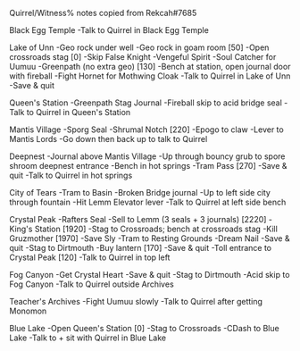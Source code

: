 Quirrel/Witness%
notes copied from Rekcah#7685

Black Egg Temple
  -Talk to Quirrel in Black Egg Temple

Lake of Unn
  -Geo rock under well
  -Geo rock in goam room [50]
  -Open crossroads stag [0]
  -Skip False Knight
  -Vengeful Spirit
  -Soul Catcher for Uumuu
  -Greenpath (no extra geo) [130]
  -Bench at station, open journal door with fireball
  -Fight Hornet for Mothwing Cloak
  -Talk to Quirrel in Lake of Unn
  -Save & quit

Queen's Station
   -Greenpath Stag Journal
   -Fireball skip to acid bridge seal
   -Talk to Quirrel in Queen's Station

Mantis Village
   -Sporg Seal
   -Shrumal Notch [220]
   -Epogo to claw
   -Lever to Mantis Lords
   -Go down then back up to talk to Quirrel

Deepnest
   -Journal above Mantis Village
   -Up through bouncy grub to spore shroom deepnest entrance
   -Bench in hot springs
   -Tram Pass [270]
   -Save & quit
   -Talk to Quirrel in hot springs

City of Tears
   -Tram to Basin
   -Broken Bridge journal
   -Up to left side city through fountain
   -Hit Lemm Elevator lever
   -Talk to Quirrel at left side bench

Crystal Peak
   -Rafters Seal
   -Sell to Lemm (3 seals + 3 journals) [2220]
   -King's Station [1920]
   -Stag to Crossroads; bench at crossroads stag
   -Kill Gruzmother [1970]
   -Save Sly
   -Tram to Resting Grounds
   -Dream Nail
   -Save & quit
   -Stag to Dirtmouth
   -Buy lantern [170]
   -Save & quit
   -Toll entrance to Crystal Peak [120]
   -Talk to Quirrel in top left

Fog Canyon
   -Get Crystal Heart
   -Save & quit
   -Stag to Dirtmouth
   -Acid skip to Fog Canyon
   -Talk to Quirrel outside Archives


Teacher's Archives
   -Fight Uumuu slowly
   -Talk to Quirrel after getting Monomon

Blue Lake
   -Open Queen's Station [0]
   -Stag to Crossroads
   -CDash to Blue Lake
   -Talk to + sit with Quirrel in Blue Lake
